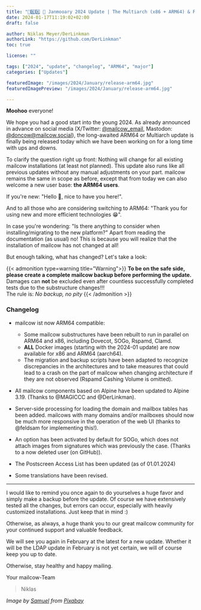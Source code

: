 ```yaml
---
title: "🦾6️⃣4️⃣ 🐄 Janmooary 2024 Update | The Multiarch (x86 + ARM64) & Performance Update"
date: 2024-01-17T11:19:02+02:00
draft: false

author: Niklas Meyer/DerLinkman
authorLink: "https://github.com/DerLinkman"
toc: true

license: ""

tags: ["2024", "update", "changelog", "ARM64", "major"]
categories: ["Updates"]

featuredImage: "/images/2024/January/release-arm64.jpg"
featuredImagePreview: "/images/2024/January/release-arm64.jpg"

---
```


**Moohoo** everyone!

We hope you had a good start into the young 2024. As already announced in advance on social media (X/Twitter: [@mailcow_email](https://x.com/mailcow_email), Mastodon: [@doncow@mailcow.social](https://mailcow.social/@doncow)), the long-awaited ARM64 or Multiarch update is finally being released today which we have been working on for a long time with ups and downs.

<!--more-->

To clarify the question right up front: Nothing will change for all existing mailcow installations (at least not planned). This update also runs like all previous updates without any manual adjustments on your part. mailcow remains the same in scope as before, except that from today we can also welcome a new user base: **the ARM64 users**.

If you're new: "Hello 👋, nice to have you here!".

And to all those who are considering switching to ARM64: "Thank you for using new and more efficient technologies 😁".

In case you're wondering: "Is there anything to consider when installing/migrating to the new platform?" Apart from reading the documentation (as usual) no! This is because you will realize that the installation of mailcow has not changed at all!

But enough talking, what has changed? Let's take a look:

{{< admonition type=warning title="Warning">}}
**To be on the safe side, please create a complete mailcow backup before performing the update.** <br>
Damages can **not** be excluded even after countless successfully completed tests due to the substructure changes!!! <br>
The rule is: *No backup, no pity*
{{< /admonition >}}

### Changelog

- mailcow ist now ARM64 compatible:
    - Some mailcow substructures have been rebuilt to run in parallel on ARM64 and x86, including Dovecot, SOGo, Rspamd, Clamd.
    - **ALL** Docker images (starting with the 2024-01 update) are now available for x86 and ARM64 (aarch64).
    - The migration and backup scripts have been adapted to recognize discrepancies in the architectures and to take measures that could lead to a crash on the part of mailcow when changing architecture if they are not observed (Rspamd Cashing Volume is omitted).

- All mailcow components based on Alpine have been updated to Alpine 3.19. (Thanks to @MAGICCC and @DerLinkman).

- Server-side processing for loading the domain and mailbox tables has been added. mailcows with many domains and/or mailboxes should now be much more responsive in the operation of the web UI (thanks to @feldsam for implementing this!).

- An option has been activated by default for SOGo, which does not attach images from signatures which was previously the case. (Thanks to a now deleted user (on GitHub)).

- The Postscreen Access List has been updated (as of 01.01.2024)

- Some translations have been revised.

---

I would like to remind you once again to do yourselves a huge favor and simply make a backup before the update. Of course we have extensively tested all the changes, but errors can occur, especially with heavily customized installations. Just keep that in mind :)

Otherwise, as always, a huge thank you to our great mailcow community for your continued support and valuable feedback.

We will see you again in February at the latest for a new update. Whether it will be the LDAP update in February is not yet certain, we will of course keep you up to date.

Otherwise, stay healthy and happy mailing.

Your mailcow-Team
> Niklas

*Image by <a href="https://pixabay.com/de/users/bbaaer-1679131/?utm_source=link-attribution&utm_medium=referral&utm_campaign=image&utm_content=1799310">Samuel</a> from <a href="https://pixabay.com/de//?utm_source=link-attribution&utm_medium=referral&utm_campaign=image&utm_content=1799310">Pixabay</a>*